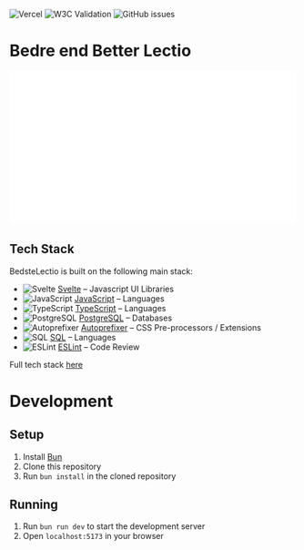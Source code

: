 ![Vercel](https://therealsujitk-vercel-badge.vercel.app/?app=BedsteLectio)
![W3C Validation](https://img.shields.io/w3c-validation/default?targetUrl=https%3A%2F%2Fbedstelectio.tech)
![GitHub issues](https://img.shields.io/github/issues/JohnnyJTH/BedsteLectio)

# Bedre end Better Lectio
![Repo Metrics](https://github.com/JohnnyJTH/BedsteLectioMetrics/blob/main/github-metrics.svg)

## Tech Stack
BedsteLectio is built on the following main stack:
- <img width='25' height='25' src='https://img.stackshare.io/service/6113/7exmJEg4_400x400.png' alt='Svelte'/> [Svelte](https://svelte.technology/) – Javascript UI Libraries
- <img width='25' height='25' src='https://img.stackshare.io/service/1209/javascript.jpeg' alt='JavaScript'/> [JavaScript](https://developer.mozilla.org/en-US/docs/Web/JavaScript) – Languages
- <img width='25' height='25' src='https://img.stackshare.io/service/1612/bynNY5dJ.jpg' alt='TypeScript'/> [TypeScript](http://www.typescriptlang.org) – Languages
- <img width='25' height='25' src='https://img.stackshare.io/service/1028/ASOhU5xJ.png' alt='PostgreSQL'/> [PostgreSQL](http://www.postgresql.org/) – Databases
- <img width='25' height='25' src='https://img.stackshare.io/service/2202/72d087642cfce6fef6f2dabec5bf49e8_400x400.png' alt='Autoprefixer'/> [Autoprefixer](https://github.com/postcss/autoprefixer) – CSS Pre-processors / Extensions
- <img width='25' height='25' src='https://img.stackshare.io/service/2271/default_068d33483bba6b81ee13fbd4dc7aab9780896a54.png' alt='SQL'/> [SQL](https://en.wikipedia.org/wiki/SQL) – Languages
- <img width='25' height='25' src='https://img.stackshare.io/service/3337/Q4L7Jncy.jpg' alt='ESLint'/> [ESLint](http://eslint.org/) – Code Review

Full tech stack [here](/techstack.md)

# Development
## Setup
1. Install [Bun](https://bun.sh/)
2. Clone this repository
3. Run `bun install` in the cloned repository

## Running
1. Run `bun run dev` to start the development server
2. Open `localhost:5173` in your browser
